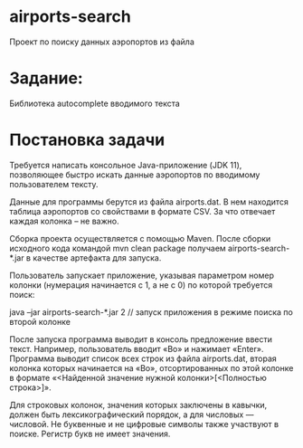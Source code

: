 # airports-search
Проект по поиску данных аэропортов из файла

# Задание:
Библиотека autocomplete вводимого текста

# Постановка задачи
Требуется написать консольное Java-приложение (JDK 11), позволяющее быстро искать данные аэропортов по вводимому пользователем тексту.

Данные для программы берутся из файла airports.dat. В нем находится таблица аэропортов со свойствами в формате CSV. За что отвечает каждая колонка – не важно.

Сборка проекта осуществляется с помощью Maven. После сборки исходного кода командой mvn clean package получаем airports-search-*.jar в качестве артефакта для запуска.

Пользователь запускает приложение, указывая параметром номер колонки (нумерация начинается с 1, а не с 0) по которой требуется поиск:

java –jar airports-search-*.jar 2 // запуск приложения в режиме поиска по второй колонке

После запуска программа выводит в консоль предложение ввести текст. Например, пользователь вводит «Bo» и нажимает «Enter». Программа выводит список всех строк из 
файла airports.dat, вторая колонка которых начинается на «Bo», отсортированных по этой колонке в формате «<Найденной значение нужной колонки>[<Полностью строка>]». 

Для строковых колонок, значения которых заключены в кавычки, должен быть лексикографический порядок, а для числовых — числовой. Не буквенные и не цифровые 
символы также участвуют в поиске. Регистр букв не имеет значения.
